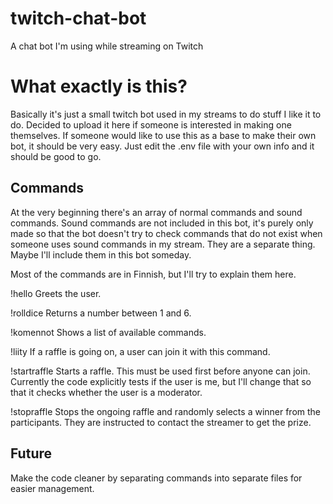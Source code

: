 # twitch-chat-bot
A chat bot I'm using while streaming on Twitch

<h1>What exactly is this?</h1>

Basically it's just a small twitch bot used in my streams to do stuff I like it to do. Decided to upload it here if someone is interested in making one themselves. If someone would like to use this as a base to make their own bot, it should be very easy. Just edit the .env file with your own info and it should be good to go.

<h2>Commands</h2>

At the very beginning there's an array of normal commands and sound commands. Sound commands are not included in this bot, it's purely only made so that the bot doesn't try to check commands that do not exist when someone uses sound commands in my stream. They are a separate thing. Maybe I'll include them in this bot someday.

Most of the commands are in Finnish, but I'll try to explain them here.

!hello
Greets the user.

!rolldice
Returns a number between 1 and 6.

!komennot
Shows a list of available commands.

!liity
If a raffle is going on, a user can join it with this command.

!startraffle
Starts a raffle. This must be used first before anyone can join. Currently the code explicitly tests if the user is me, but I'll change that so that it checks whether the user is a moderator.

!stopraffle
Stops the ongoing raffle and randomly selects a winner from the participants. They are instructed to contact the streamer to get the prize.

<h2>Future</h2>
Make the code cleaner by separating commands into separate files for easier management.
